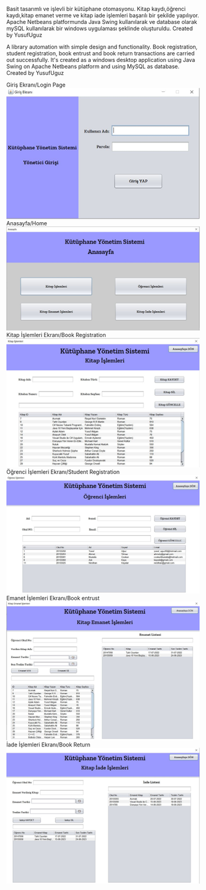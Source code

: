 Basit tasarımlı ve işlevli bir kütüphane otomasyonu.
Kitap kaydı,öğrenci kaydı,kitap emanet verme ve kitap iade işlemleri başarılı bir şekilde yapılıyor.
Apache Netbeans platformunda Java Swing kullanılarak ve database olarak mySQL kullanılarak bir windows uygulaması şeklinde oluşturuldu.
Created by YusufUguz

A library automation with simple design and functionality.
Book registration, student registration, book entrust and book return transactions are carried out successfully.
It's created as a windows desktop application using Java Swing on Apache Netbeans platform and using MySQL as database.
Created by YusufUguz

Giriş Ekranı/Login Page<br/>
![login](./girisekrani.JPG)<br/>
Anasayfa/Home<br/>
![home](./anasayfa.JPG)<br/>
Kitap İşlemleri Ekranı/Book Registration<br/>
![books](./kitapislemleri.JPG)<br/>
Öğrenci İşlemleri Ekranı/Student Registration<br/>
![student](./ogrenciislemleri.JPG)<br/>
Emanet İşlemleri Ekranı/Book entrust<br/>
![entrust](./emanet.JPG)<br/>
İade İşlemleri Ekranı/Book Return<br/>
![return](./iade.JPG)


